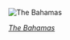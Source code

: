 
![The Bahamas](https://www.gstatic.com/prettyearth/assets/full/1687.jpg)

*[The Bahamas](https://www.google.com/maps/@24.696076,-78.370199,15z/data=!3m1!1e3)*
